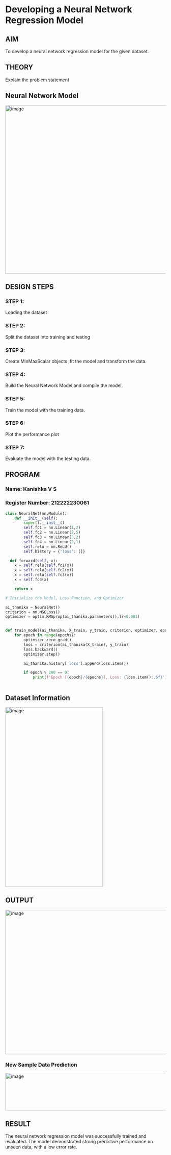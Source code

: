 # Developing a Neural Network Regression Model

## AIM

To develop a neural network regression model for the given dataset.

## THEORY

Explain the problem statement

## Neural Network Model

<img width="773" height="527" alt="image" src="https://github.com/user-attachments/assets/51723f55-32c2-439d-b5b4-7a8298fc9a24" />


## DESIGN STEPS

### STEP 1:

Loading the dataset

### STEP 2:

Split the dataset into training and testing

### STEP 3:

Create MinMaxScalar objects ,fit the model and transform the data.

### STEP 4:

Build the Neural Network Model and compile the model.

### STEP 5:

Train the model with the training data.

### STEP 6:

Plot the performance plot

### STEP 7:

Evaluate the model with the testing data.

## PROGRAM
### Name: Kanishka V S
### Register Number: 212222230061
```python
class NeuralNet(nn.Module):
    def __init__(self):
        super().__init__()
        self.fc1 = nn.Linear(1,2)
        self.fc2 = nn.Linear(2,5)
        self.fc3 = nn.Linear(5,2)
        self.fc4 = nn.Linear(2,1)
        self.relu = nn.ReLU()
        self.history = {'loss': []}

  def forward(self, x):
    x = self.relu(self.fc1(x))
    x = self.relu(self.fc2(x))
    x = self.relu(self.fc3(x))
    x = self.fc4(x)

    return x

# Initialize the Model, Loss Function, and Optimizer

ai_thanika = NeuralNet()
criterion = nn.MSELoss()
optimizer = optim.RMSprop(ai_thanika.parameters(),lr=0.001)


def train_model(ai_thanika, X_train, y_train, criterion, optimizer, epochs=2000):
    for epoch in range(epochs):
        optimizer.zero_grad()
        loss = criterion(ai_thanika(X_train), y_train)
        loss.backward()
        optimizer.step()

        ai_thanika.history['loss'].append(loss.item())

        if epoch % 200 == 0:
            print(f'Epoch [{epoch}/{epochs}], Loss: {loss.item():.6f}')



```
## Dataset Information

<img width="306" height="563" alt="image" src="https://github.com/user-attachments/assets/9bbbee87-4e6c-4cdf-80f7-da4cb9834db3" />


## OUTPUT

<img width="663" height="452" alt="image" src="https://github.com/user-attachments/assets/b9a8dd3c-8771-429a-aeb8-8c5db682e043" />


### New Sample Data Prediction

<img width="733" height="117" alt="image" src="https://github.com/user-attachments/assets/c89a0218-7208-45cb-a9ec-32d2afd06850" />


## RESULT

The neural network regression model was successfully trained and evaluated. The model demonstrated strong predictive performance on unseen data, with a low error rate.

